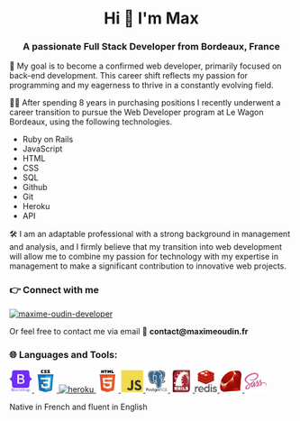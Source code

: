<h1 align="center">Hi 👋 I'm Max</h1>
<h3 align="center">A passionate Full Stack Developer from Bordeaux, France</h3>
<p> 🔭 My goal is to become a confirmed web developer, primarily focused on back-end development. This career shift reflects my passion for programming and my eagerness to thrive in a constantly evolving field. </p>
<p>👨‍💻 After spending 8 years in purchasing positions I recently underwent a career transition to pursue the Web Developer program at Le Wagon Bordeaux, using the following technologies. </p>
  <ul>
    <li>Ruby on Rails</li>
    <li>JavaScript</li>
    <li>HTML</li>
    <li>CSS</li>
    <li>SQL</li>
    <li>Github</li>
    <li>Git</li>
    <li>Heroku</li>
    <li>API</li>
  </ul>


🛠 I am an adaptable professional with a strong background in management and analysis, and I firmly believe that my transition into web development will allow me to combine my passion for technology with my expertise in management to make a significant contribution to innovative web projects.
</p>

<h3 align="left">
 👉 Connect with me</h3>
<p align="left">
 <a href="https://linkedin.com/in/maxime-oudin-developer" target="blank"><img align="center" src="https://raw.githubusercontent.com/rahuldkjain/github-profile-readme-generator/master/src/images/icons/Social/linked-in-alt.svg" alt="maxime-oudin-developer" height="30" width="40" /></a>
</p>
<p>Or feel free to contact me via email 📨 <strong> contact@maximeoudin.fr </strong></p>

<h3 align="left">🌐 Languages and Tools:</h3>
<p align="left"> 
  <a href="https://getbootstrap.com" target="_blank" rel="noreferrer"> <img src="https://raw.githubusercontent.com/devicons/devicon/master/icons/bootstrap/bootstrap-plain-wordmark.svg" alt="bootstrap" width="40" height="40"/> 
  </a> 
  <a href="https://www.w3schools.com/css/" target="_blank" rel="noreferrer"> <img src="https://raw.githubusercontent.com/devicons/devicon/master/icons/css3/css3-original-wordmark.svg" alt="css3" width="40" height="40"/> 
  </a> 
  <a href="https://heroku.com" target="_blank" rel="noreferrer"> <img src="https://www.vectorlogo.zone/logos/heroku/heroku-icon.svg" alt="heroku" width="40" height="40"/> 
  </a> 
  <a href="https://www.w3.org/html/" target="_blank" rel="noreferrer"> <img src="https://raw.githubusercontent.com/devicons/devicon/master/icons/html5/html5-original-wordmark.svg" alt="html5" width="40" height="40"/> 
  </a> 
  <a href="https://developer.mozilla.org/en-US/docs/Web/JavaScript" target="_blank" rel="noreferrer"> <img src="https://raw.githubusercontent.com/devicons/devicon/master/icons/javascript/javascript-original.svg" alt="javascript" width="40" height="40"/> 
  </a> 
  <a href="https://www.postgresql.org" target="_blank" rel="noreferrer"> <img src="https://raw.githubusercontent.com/devicons/devicon/master/icons/postgresql/postgresql-original-wordmark.svg" alt="postgresql" width="40" height="40"/> 
  </a> 
  <a href="https://rubyonrails.org" target="_blank" rel="noreferrer"> <img src="https://raw.githubusercontent.com/devicons/devicon/master/icons/rails/rails-original-wordmark.svg" alt="rails" width="40" height="40"/> 
  </a> 
  <a href="https://redis.io" target="_blank" rel="noreferrer"> <img src="https://raw.githubusercontent.com/devicons/devicon/master/icons/redis/redis-original-wordmark.svg" alt="redis" width="40" height="40"/> 
  </a> 
  <a href="https://www.ruby-lang.org/en/" target="_blank" rel="noreferrer"> <img src="https://raw.githubusercontent.com/devicons/devicon/master/icons/ruby/ruby-original.svg" alt="ruby" width="40" height="40"/> 
  </a> 
  <a href="https://sass-lang.com" target="_blank" rel="noreferrer"> <img src="https://raw.githubusercontent.com/devicons/devicon/master/icons/sass/sass-original.svg" alt="sass" width="40" height="40"/> 
  </a> 
</p>

<p>Native in French and fluent in English</p>

